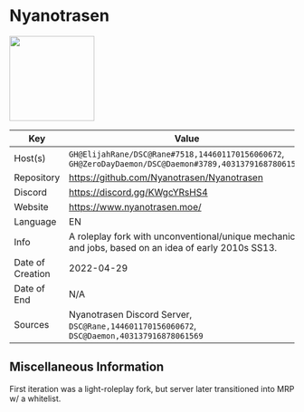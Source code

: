 # Nyanotrasen

<img src="logo.svg" width=150>

| Key  | Value |
| ------------- | ------------- |
| Host(s) | `GH@ElijahRane/DSC@Rane#7518,144601170156060672`, `GH@ZeroDayDaemon/DSC@Daemon#3789,403137916878061569` |
| Repository  | https://github.com/Nyanotrasen/Nyanotrasen |
| Discord  | https://discord.gg/KWgcYRsHS4 |
| Website | https://www.nyanotrasen.moe/ |
| Language | EN |
| Info | A roleplay fork with unconventional/unique mechanics and jobs, based on an idea of early 2010s SS13. |
| Date of Creation | 2022-04-29 |
| Date of End |  N/A |
| Sources | Nyanotrasen Discord Server, `DSC@Rane,144601170156060672`, `DSC@Daemon,403137916878061569` |

## Miscellaneous Information

First iteration was a light-roleplay fork, but server later transitioned into MRP w/ a whitelist.
